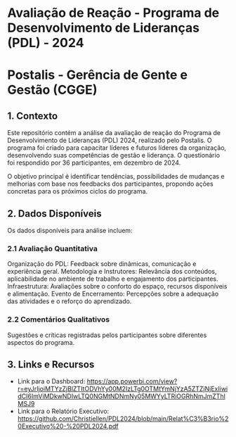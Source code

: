 # Avaliação de Reação - Programa de Desenvolvimento de Lideranças (PDL) - 2024

# Postalis - Gerência de Gente e Gestão (CGGE)

## 1. Contexto
Este repositório contém a análise da avaliação de reação do Programa de Desenvolvimento de Lideranças (PDL) 2024, realizado pelo Postalis. O programa foi criado para capacitar líderes e futuros líderes da organização, desenvolvendo suas competências de gestão e liderança. O questionário foi respondido por 36 participantes, em dezembro de 2024.

O objetivo principal é identificar tendências, possibilidades de mudanças e melhorias com base nos feedbacks dos participantes, propondo ações concretas para os próximos ciclos do programa.

## 2. Dados Disponíveis
Os dados disponíveis para análise incluem:
### 2.1 Avaliação Quantitativa
Organização do PDL: Feedback sobre dinâmicas, comunicação e experiência geral.
Metodologia e Instrutores: Relevância dos conteúdos, aplicabilidade no ambiente de trabalho e engajamento dos participantes.
Infraestrutura: Avaliações sobre o conforto do espaço, recursos disponíveis e alimentação.
Evento de Encerramento: Percepções sobre a adequação das atividades e o reforço do aprendizado.
### 2.2 Comentários Qualitativos
Sugestões e críticas registradas pelos participantes sobre diferentes aspectos do programa.

## 3. Links e Recursos
- Link para o Dashboard: https://app.powerbi.com/view?r=eyJrIjoiMTYzZjBlZTItODVhYy00M2IzLTg0OTMtYmNjYzA5ZTZjNjExIiwidCI6ImViMDkwNDIwLTQ0NGMtNDNmNy05MWYyLTRiOGRhNmJmZThlMSJ9
- Link para o Relatório Executivo: https://github.com/Christiellen/PDL2024/blob/main/Relat%C3%B3rio%20Executivo%20-%20PDL2024.pdf

